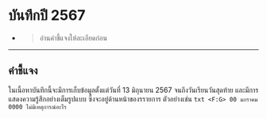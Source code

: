 # บันทึกปี 2567
- >อ่านคำชี้แจงให้ละเอียดก่อน
---
## คำชี้แจง
ในเนี้อหาบันทึกนี้จะมีการเก็บข้อมูลตั้งแต่วันที่ 13 มิถุนายน 2567 จนถึงวันเรียนวันสุดท้าย และมีการแสดงความรู้สึกอย่างเต็มรูปแบบ ซึ่งจะอยู่ด้านหน้าของรรายการ ตัวอย่างเช่น ```txt <F:G> 00 มกราคม 0000 ไม่มีเหตุการณ์อะไร```